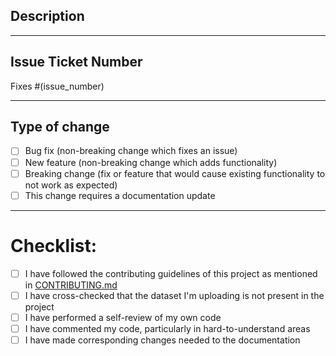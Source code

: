## Description
<!-- Include a summary of the change made and also list the dependencies that are required if any -->

---
## Issue Ticket Number
Fixes #(issue_number)

---
## Type of change
<!-- Please select all options that are applicable. -->
- [ ] Bug fix (non-breaking change which fixes an issue)
- [ ] New feature (non-breaking change which adds functionality)
- [ ] Breaking change (fix or feature that would cause existing functionality to not work as expected)
- [ ] This change requires a documentation update

---
# Checklist:
- [ ] I have followed the contributing guidelines of this project as mentioned in [CONTRIBUTING.md](/CONTRIBUTING.md)
- [ ] I have cross-checked that the dataset I'm uploading is not present in the project
- [ ] I have performed a self-review of my own code
- [ ] I have commented my code, particularly in hard-to-understand areas
- [ ] I have made corresponding changes needed to the documentation